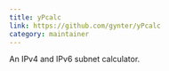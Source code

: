 ```yaml
---
title: yPcalc
link: https://github.com/gynter/yPcalc
category: maintainer
---
```


An IPv4 and IPv6 subnet calculator.
